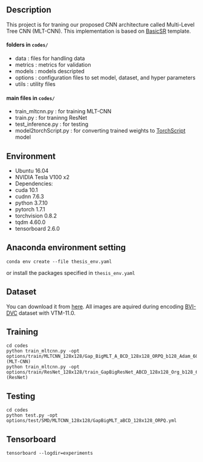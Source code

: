 ## Description

This project is for traning our proposed CNN architecture called Multi-Level Tree CNN (MLT-CNN). This implementation is based on [BasicSR](https://github.com/xinntao/BasicSR) template.


#### folders in `codes/`
- data : files for handling data
- metrics : metrics for validation
- models : models descripted
- options : configuration files to set model, dataset, and hyper parameters
- utils : utility files

#### main files in `codes/`
- train_mltcnn.py : for training MLT-CNN
- train.py : for traninng ResNet
- test_inference.py : for testing
- model2torchScript.py : for converting trained weights to [TorchScript](https://pytorch.org/docs/stable/jit.html) model

## Environment
- Ubuntu 16.04
- NVIDIA Tesla V100 x2
- Dependencies:
- cuda 10.1
- cudnn 7.6.3
- python 3.7.10
- pytorch 1.7.1
- torchvision 0.8.2
- tqdm 4.60.0
- tensorboard 2.6.0

## Anaconda environment setting
```
conda env create --file thesis_env.yaml
```
or install the packages specified in `thesis_env.yaml`

## Dataset
You can download it from [here](https://drive.google.com/drive/folders/1By7Yq77erALjoKz6UW5oP97QCmKIFOj8?usp=share_link).
All images are aquired during encoding [BVI-DVC](https://fan-aaron-zhang.github.io/BVI-DVC/) dataset with VTM-11.0. 

## Training
```
cd codes
python train_mltcnn.py -opt options/train/MLTCNN_128x128/Gap_BigMLT_A_BCD_128x128_ORPQ_b128_Adam_600k.yml (MLT-CNN)
python train_mltcnn.py -opt options/train/ResNet_128x128/train_GapBigResNet_ABCD_128x128_Org_b128_600k.yml (ResNet)
```

## Testing
```
cd codes
python test.py -opt options/test/SMD/MLTCNN_128x128/GapBigMLT_aBCD_128x128_ORPQ.yml
```

## Tensorboard
```
tensorboard --logdir=experiments
```
